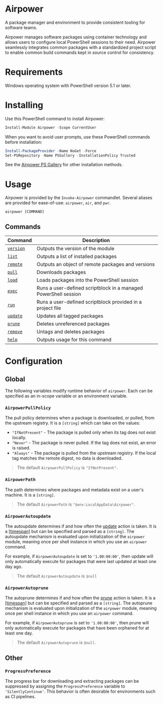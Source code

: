 # Airpower

A package manager and environment to provide consistent tooling for software teams.

Airpower manages software packages using container technology and allows users to configure local PowerShell sessions to their need. Airpower seamlessly integrates common packages with a standardized project script to enable common build commands kept in source control for consistency.

# Requirements

Windows operating system with PowerShell version 5.1 or later.

# Installing

Use this PowerShell command to install Airpower:

```PowerShell
Install-Module Airpower -Scope CurrentUser
```

When you want to avoid user prompts, use these PowerShell commands before installation:

```PowerShell
Install-PackageProvider -Name NuGet -Force
Set-PSRepository -Name PSGallery -InstallationPolicy Trusted
```

See the [Airpower PS Gallery](https://www.powershellgallery.com/packages/Airpower) for other installation methods.

# Usage

Airpower is provided by the `Invoke-Airpower` commandlet. Several aliases are provided for ease-of-use: `airpower`, `air`, and `pwr`.

	airpower [COMMAND]

## Commands

Command | Description
-- | --
[`version`](./doc/airpower-version.md) | Outputs the version of the module
[`list`](./doc/airpower-list.md) | Outputs a list of installed packages
[`remote`](./doc/airpower-remote.md) | Outputs an object of remote packages and versions
[`pull`](./doc/airpower-pull.md) | Downloads packages
[`load`](./doc/airpower-load.md) | Loads packages into the PowerShell session
[`exec`](./doc/airpower-exec.md) | Runs a user-defined scriptblock in a managed PowerShell session
[`run`](./doc/airpower-run.md) | Runs a user-defined scriptblock provided in a project file
[`update`](./doc/airpower-update.md) | Updates all tagged packages
[`prune`](./doc/airpower-prune.md) | Deletes unreferenced packages
[`remove`](./doc/airpower-remove.md) | Untags and deletes packages
[`help`](./doc/airpower-help.md) | Outputs usage for this command

# Configuration

## Global

The following variables modify runtime behavior of `airpower`. Each can be specified as an in-scope variable or an environment variable.

### `AirpowerPullPolicy`

The pull policy determines when a package is downloaded, or pulled, from the upstream registry. It is a `[string]` which can take on the values:

- `"IfNotPresent"` - The package is pulled only when its tag does not exist locally.
- `"Never"` - The package is never pulled. If the tag does not exist, an error is raised.
- `"Always"` - The package is pulled from the upstream registry. If the local tag matches the remote digest, no data is downloaded.

> The default `AirpowerPullPolicy` is `"IfNotPresent"`.

### `AirpowerPath`

The path determines where packages and metadata exist on a user's machine. It is a `[string]`.

> The default `AirpowerPath` is `"$env:LocalAppData\Airpower"`.

### `AirpowerAutoupdate`

The autoupdate determines if and how often the [update](./doc/airpower-update.md) action is taken. It is a [[timespan]](https://learn.microsoft.com/en-us/dotnet/api/system.timespan) but can be specified and parsed as a `[string]`. The autoupdate mechanism is evaluated upon initialization of the `airpower` module, meaning once per shell instance in which you use an `airpower` command.

For example, if `AirpowerAutoupdate` is set to `'1.00:00:00'`, then update will only automatically execute for packages that were last updated at least one day ago.

> The default `AirpowerAutoupdate` is `$null`

### `AirpowerAutoprune`

The autoprune determines if and how often the [prune](./doc/airpower-prune.md) action is taken. It is a [[timespan]](https://learn.microsoft.com/en-us/dotnet/api/system.timespan) but can be specified and parsed as a `[string]`. The autoprune mechanism is evaluated upon initialization of the `airpower` module, meaning once per shell instance in which you use an `airpower` command.

For example, if `AirpowerAutoprune` is set to `'1.00:00:00'`, then prune will only automatically execute for packages that have been orphaned for at least one day.

> The default `AirpowerAutoprune` is `$null`.

## Other

### `ProgressPreference`

The progress bar for downloading and extracting packages can be suppressed by assigning the `ProgressPreference` variable to `'SilentlyContinue'`. This behavior is often desirable for environments such as CI pipelines.